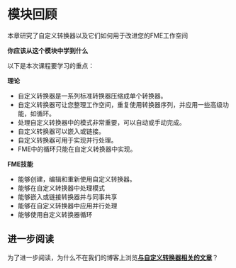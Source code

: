 # 模块回顾

本章研究了自定义转换器以及它们如何用于改进您的FME工作空间

**你应该从这个模块中学到什么**

以下是本次课程要学习的重点：

**理论**

* 自定义转换器是一系列标准转换器压缩成单个转换器。
* 自定义转换器可让您整理工作空间，重复使用转换器序列，并应用一些高级功能，如循环。
* 处理自定义转换器中的模式非常重要，可以自动或手动完成。
* 自定义转换器可以嵌入或链接。
* 自定义转换器可用于实现并行处理。
* FME中的循环只能在自定义转换器中实现。

**FME技能**

* 能够创建，编辑和重新使用自定义转换器。
* 能够在自定义转换器中处理模式
* 能够嵌入或链接转换器并与同事共享
* 能够在自定义转换器中应用并行处理
* 能够使用自定义转换器循环

## 进一步阅读

为了进一步阅读，为什么不在我们的博客上浏览[**与自定义转换器相关的文章**](http://blog.safe.com/tag/custom-transformer/)？

